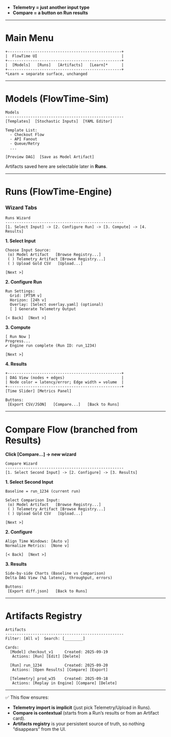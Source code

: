 * **Telemetry = just another input type**
* **Compare = a button on Run results**

---

# Main Menu

```
+--------------------------------------------------+
|  FlowTime UI                                     |
+--------------------------------------------------+
|  [Models]   [Runs]   [Artifacts]   [Learn]*      |
+--------------------------------------------------+
*Learn = separate surface, unchanged
```

---

# Models (FlowTime-Sim)

```
Models
----------------------------------------------------
[Templates]  [Stochastic Inputs]  [YAML Editor]

Template List:
  - Checkout Flow
  - API Fanout
  - Queue/Retry
  ...

[Preview DAG]  [Save as Model Artifact]
```

Artifacts saved here are selectable later in **Runs**.

---

# Runs (FlowTime-Engine)

### Wizard Tabs

```
Runs Wizard
----------------------------------------------------
[1. Select Input] -> [2. Configure Run] -> [3. Compute] -> [4. Results]
```

**1. Select Input**

```
Choose Input Source:
 (o) Model Artifact   [Browse Registry...]
 ( ) Telemetry Artifact [Browse Registry...]
 ( ) Upload Gold CSV   [Upload...]

[Next >]
```

**2. Configure Run**

```
Run Settings:
  Grid: [PT5M v]
  Horizon: [24h v]
  Overlay: [Select overlay.yaml] (optional)
  [ ] Generate Telemetry Output

[< Back]  [Next >]
```

**3. Compute**

```
[ Run Now ]
Progress...
✔ Engine run complete (Run ID: run_1234)

[Next >]
```

**4. Results**

```
+--------------------------------------------------+
| DAG View (nodes + edges)                         |
| Node color = latency/error; Edge width = volume  |
+--------------------------------------------------+
[Time Slider] [Metrics Panel]

Buttons:
 [Export CSV/JSON]   [Compare...]   [Back to Runs]
```

---

# Compare Flow (branched from Results)

**Click \[Compare...] → new wizard**

```
Compare Wizard
----------------------------------------------------
[1. Select Second Input] -> [2. Configure] -> [3. Results]
```

**1. Select Second Input**

```
Baseline = run_1234 (current run)

Select Comparison Input:
 (o) Model Artifact   [Browse Registry...]
 ( ) Telemetry Artifact [Browse Registry...]
 ( ) Upload Gold CSV   [Upload...]

[Next >]
```

**2. Configure**

```
Align Time Windows: [Auto v]
Normalize Metrics:  [None v]

[< Back]  [Next >]
```

**3. Results**

```
Side-by-side Charts (Baseline vs Comparison)
Delta DAG View (%Δ latency, throughput, errors)

Buttons:
 [Export diff.json]   [Back to Runs]
```

---

# Artifacts Registry

```
Artifacts
----------------------------------------------------
Filter: [All v]  Search: [________]

Cards:
  [Model] checkout_v1     Created: 2025-09-19
   Actions: [Run] [Edit] [Delete]

  [Run] run_1234          Created: 2025-09-20
   Actions: [Open Results] [Compare] [Export]

  [Telemetry] prod_w35    Created: 2025-09-18
   Actions: [Replay in Engine] [Compare] [Delete]
```

---

✅ This flow ensures:

* **Telemetry import is implicit** (just pick Telemetry/Upload in Runs).
* **Compare is contextual** (starts from a Run’s results or from an Artifact card).
* **Artifacts registry** is your persistent source of truth, so nothing “disappears” from the UI.

